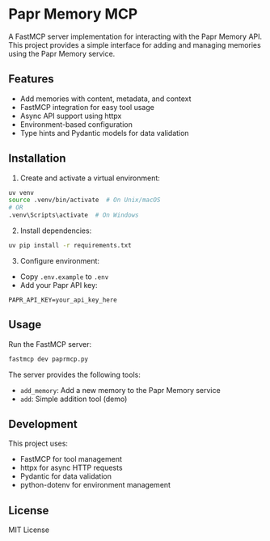 # Papr Memory MCP

A FastMCP server implementation for interacting with the Papr Memory API. This project provides a simple interface for adding and managing memories using the Papr Memory service.

## Features

- Add memories with content, metadata, and context
- FastMCP integration for easy tool usage
- Async API support using httpx
- Environment-based configuration
- Type hints and Pydantic models for data validation

## Installation

1. Create and activate a virtual environment:
```bash
uv venv
source .venv/bin/activate  # On Unix/macOS
# OR
.venv\Scripts\activate  # On Windows
```

2. Install dependencies:
```bash
uv pip install -r requirements.txt
```

3. Configure environment:
- Copy `.env.example` to `.env`
- Add your Papr API key:
```
PAPR_API_KEY=your_api_key_here
```

## Usage

Run the FastMCP server:
```bash
fastmcp dev paprmcp.py
```

The server provides the following tools:
- `add_memory`: Add a new memory to the Papr Memory service
- `add`: Simple addition tool (demo)

## Development

This project uses:
- FastMCP for tool management
- httpx for async HTTP requests
- Pydantic for data validation
- python-dotenv for environment management

## License

MIT License 